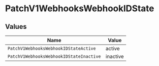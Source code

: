 # PatchV1WebhooksWebhookIDState


## Values

| Name                                    | Value                                   |
| --------------------------------------- | --------------------------------------- |
| `PatchV1WebhooksWebhookIDStateActive`   | active                                  |
| `PatchV1WebhooksWebhookIDStateInactive` | inactive                                |